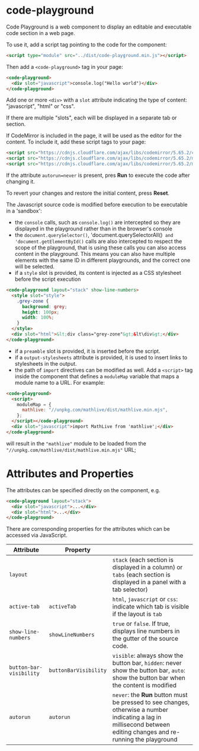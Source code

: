 # code-playground

Code Playground is a web component to display an editable and executable code
section in a web page.

To use it, add a script tag pointing to the code for the component:

```html
<script type="module" src="../dist/code-playground.min.js"></script>
```

Then add a `<code-playground>` tag in your page:

```html
<code-playground>
  <div slot="javascript">console.log("Hello world")</div>
</code-playground>
```

Add one or more `<div>` with a `slot` attribute indicating the type of content:
"javascript", "html" or "css".

If there are multiple "slots", each will be displayed in a separate tab or
section.

If CodeMirror is included in the page, it will be used as the editor for the
content. To include it, add these script tags to your page:

```html
<script src="https://cdnjs.cloudflare.com/ajax/libs/codemirror/5.65.2/codemirror.min.js"></script>
<script src="https://cdnjs.cloudflare.com/ajax/libs/codemirror/5.65.2/mode/javascript/javascript.min.js"></script>
<script src="https://cdnjs.cloudflare.com/ajax/libs/codemirror/5.65.2/mode/xml/xml.min.js"></script>
```

If the attribute `autorun=never` is present, pres **Run** to execute the code
after changing it.

To revert your changes and restore the initial content, press **Reset**.

The Javascript source code is modified before execution to be executable in a
'sandbox':

- the `console` calls, such as `console.log()` are intercepted so they are
  displayed in the playground rather than in the browser's console
- the `document.querySelector()`,
  'document.querySelectorAll()` and 'document.getElementById()` calls are also
  intercepted to respect the scope of the playground, that is using these calls
  you can also access content in the playground. This means you can also have
  multiple elements with the same ID in different playgrounds, and the correct
  one will be selected.
- if a `style` slot is provided, its content is injected as a CSS stylesheet
  before the script execution

```html
<code-playground layout="stack" show-line-numbers>
  <style slot="style">
    .grey-zone {
      background: grey;
      height: 100px;
      width: 100%;
    }
  </style>
  <div slot="html">&lt;div class="grey-zone"&gt;&lt\div&gt;</div>
</code-playground>
```

- if a `preamble` slot is provided, it is inserted before the script.
- if a `output-stylesheets` attribute is provided, it is used to insert links to
  stylesheets in the output.
- the path of `import` directives can be modified as well. Add a `<script>` tag
  inside the component that defines a `moduleMap` variable that maps a module
  name to a URL. For example:

```html
<code-playground>
  <script>
    moduleMap = {
      mathlive: "//unpkg.com/mathlive/dist/mathlive.min.mjs",
    };
  </script></code-playground>
  <div slot="javascript">import MathLive from 'mathlive';</div>
</code-playground>
```

will result in the `"mathlive"` module to be loaded from the
`"//unpkg.com/mathlive/dist/mathlive.min.mjs"` URL;

# Attributes and Properties

The attributes can be specified directly on the component, e.g.

```html
<code-playground layout="stack">
  <div slot="javascript">...</div>
  <div slot="html">...</div>
</code-playground>
```

There are corresponding properties for the attributes which can be accessed via
JavaScript.

| Attribute               | Property              |                                                                                                                                                                      |
| ----------------------- | --------------------- | -------------------------------------------------------------------------------------------------------------------------------------------------------------------- |
| `layout`                |                       | `stack` (each section is displayed in a column) or `tabs` (each section is displayed in a panel with a tab selector)                                                 |
| `active-tab`            | `activeTab`           | `html`, `javascript` or `css`: indicate which tab is visible if the layout is `tab`                                                                                  |
| `show-line-numbers`     | `showLineNumbers`     | `true` or `false`. If true, displays line numbers in the gutter of the source code.                                                                                  |
| `button-bar-visibility` | `buttonBarVisibility` | `visible`: always show the button bar, `hidden`: never show the button bar, `auto`: show the button bar when the content is modified                                 |
| `autorun`               | `autorun`             | `never`: the **Run** button must be pressed to see changes, otherwise a number indicating a lag in millisecond between editing changes and re-running the playground |
